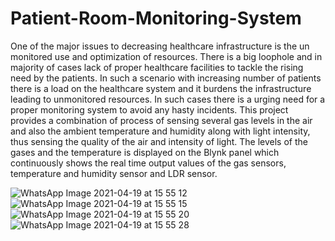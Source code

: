 # Patient-Room-Monitoring-System
One of the major issues to decreasing healthcare infrastructure is the un monitored use and optimization of resources. There is a big loophole and in majority of cases lack of proper healthcare facilities to tackle the rising need by the patients. In such a scenario with increasing number of patients there is a load on the healthcare system and it burdens the infrastructure leading to unmonitored resources. In such cases there is a urging need for a proper monitoring system to avoid any hasty incidents.
This project provides a combination of process of sensing several gas levels in the air and also the ambient temperature and humidity along with light intensity, thus sensing the quality of the air and intensity of light. The levels of the gases and the temperature is displayed on the Blynk panel which continuously shows the real time output values of the gas sensors, temperature and humidity sensor and LDR sensor.


![WhatsApp Image 2021-04-19 at 15 55 12](https://user-images.githubusercontent.com/52834981/166112763-21df5c09-5aeb-47f6-a233-da8bf5349777.jpeg)
![WhatsApp Image 2021-04-19 at 15 55 15](https://user-images.githubusercontent.com/52834981/166112765-beea710d-6470-475c-9dfc-28dc5f9eb9e3.jpeg)
![WhatsApp Image 2021-04-19 at 15 55 20](https://user-images.githubusercontent.com/52834981/166112766-6a594c1d-e688-4478-8e9c-b8f6f3e848f2.jpeg)
![WhatsApp Image 2021-04-19 at 15 55 28](https://user-images.githubusercontent.com/52834981/166112769-7001da66-c77a-494e-8272-67a5c5818039.jpeg)
